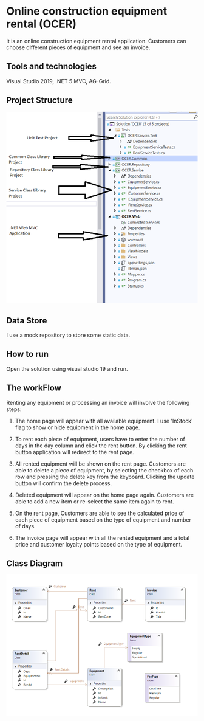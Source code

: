 # Online construction equipment rental (OCER)
It is an online construction equipment rental application. Customers can choose different pieces of equipment and see an invoice.

## Tools and technologies
Visual Studio 2019, .NET 5 MVC, AG-Grid.

## Project Structure
![Project Structure Image](images/project_structure.png)

## Data Store
I use a mock repository to store some static data.

## How to run
Open the solution using visual studio 19 and run.

## The workFlow
Renting any equipment or processing an invoice will involve the following steps:

1. The home page will appear with all available equipment. I use 'InStock' flag to show or hide equipment in the home page.

2. To rent each piece of equipment, users have to enter the number of days in the day column and click the rent button. By clicking the rent button application will redirect to the rent page.

3. All rented equipment will be shown on the rent page. Customers are able to delete a piece of equipment, by selecting the checkbox of each row and pressing the delete key from the keyboard. Clicking the update button will confirm the delete process. 

4. Deleted equipment will appear on the home page again. Customers are able to add a new item or re-select the same item again to rent.

5. On the rent page, Customers are able to see the calculated price of each piece of equipment based on the type of equipment and number of days.

6. The invoice page will appear with all the rented equipment and a total price and customer loyalty points based on the type of equipment.

## Class Diagram

![Class Diagram Image](images/class_diagram.PNG)